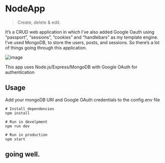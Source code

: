 # NodeApp


> Create, delete & edit.

 It’s a CRUD web application in which I’ve also added Google Oauth using “passport”, “sessions”, “cookies” and “handlebars” as my template engine. I’ve used MongoDB, to store the users, posts, and sessions. So there’s a lot of things going through this application.


![image](https://user-images.githubusercontent.com/52103963/87227615-a0d19800-c372-11ea-9150-15ed9dc129c2.png)

This app uses Node.js/Express/MongoDB with Google OAuth for authentication

## Usage

Add your mongoDB URI and Google OAuth credentials to the config.env file

```
# Install dependencies
npm install

# Run in develpment
npm run dev

# Run in production
npm start
```
going well.
-

